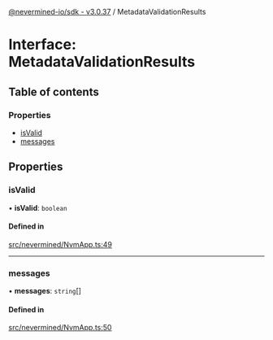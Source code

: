 [@nevermined-io/sdk - v3.0.37](../code-reference.md) / MetadataValidationResults

# Interface: MetadataValidationResults

## Table of contents

### Properties

- [isValid](MetadataValidationResults.md#isvalid)
- [messages](MetadataValidationResults.md#messages)

## Properties

### isValid

• **isValid**: `boolean`

#### Defined in

[src/nevermined/NvmApp.ts:49](https://github.com/nevermined-io/sdk-js/blob/414db5fba135665acbeecfc29b3292c8e9044af7/src/nevermined/NvmApp.ts#L49)

---

### messages

• **messages**: `string`[]

#### Defined in

[src/nevermined/NvmApp.ts:50](https://github.com/nevermined-io/sdk-js/blob/414db5fba135665acbeecfc29b3292c8e9044af7/src/nevermined/NvmApp.ts#L50)
